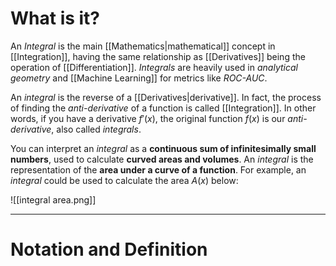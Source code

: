 # What is it?

An *Integral* is the main [[Mathematics|mathematical]] concept in [[Integration]], having the same relationship as [[Derivatives]] being the operation of [[Differentiation]]. *Integrals* are heavily used in *analytical geometry* and [[Machine Learning]] for metrics like *ROC-AUC*.

An *integral* is the reverse of a [[Derivatives|derivative]]. In fact, the process of finding the *anti-derivative* of a function is called [[Integration]]. In other words, if you have a derivative $f'(x)$, the original function $f(x)$ is our *anti-derivative*, also called *integrals*.

You can interpret an *integral* as a **continuous sum of infinitesimally small numbers**, used to calculate **curved areas and volumes**. An *integral* is the representation of the **area under a curve of a function**. For example, an *integral* could be used to calculate the area $A(x)$ below:

![[integral area.png]]
___
# Notation and Definition
 
